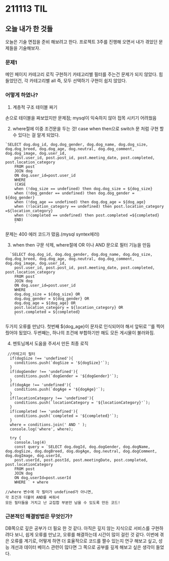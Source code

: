 # 211113 TIL

## 오늘 내가 한 것들

오늘은 기술 면접을 준비 해보려고 한다.
프로젝트 3주를 진행해 오면서 내가 겪었던 문제들을
기술해보자.

### 문제1
메인 페이지 카테고리 로직 구현하기
카테고리별 필터를 주는건 문제가 되지 않았다.
힘들었던건, 각 카테고리별 all 즉, 모두 선택하기 구현이 쉽지 않았다.

### 어떻게 하였나?
1. 계층적 구조 테이블 짜기

손으로 테이블을 짜보았지만
문제점; mysql이 익숙하지 않아 접목 시키기 어려웠음

2. where절에 이중 조건문을 두는 것!
case when then으로 switch 문 처럼 구현 할수 있다는 걸 알게 되었다.
```
`SELECT dog.dog_id, dog.dog_gender, dog.dog_name, dog.dog_size, dog.dog_breed, dog.dog_age, dog.neutral, dog.dog_comment, dog.dog_image, dog.user_id,
    post.user_id, post.post_id, post.meeting_date, post.completed, post.location_category  
    FROM post
    JOIN dog
    ON dog.user_id=post.user_id
    WHERE
    (CASE
    when (!dog_size == undefined) then dog.dog_size = ${dog_size} 
    when (!dog_gender == undefined) then dog.dog_gender = ${dog_gender} 
    when (!dog_age == undefined) then dog.dog_age = ${dog_age}  
    when (!location_category == undefined) then post.location_category =${location_category} 
    when (!completed == undefined) then post.completed =${completed}
    END)
    `
```
문제는 400 에러 코드가 떴음.(mysql syntex에러)

3. when then 구문 삭제, where절에 OR 이나 AND 문으로 필터 기능을 만듬
```
  `SELECT dog.dog_id, dog.dog_gender, dog.dog_name, dog.dog_size, dog.dog_breed, dog.dog_age, dog.neutral, dog.dog_comment, dog.dog_image, dog.user_id,
    post.user_id, post.post_id, post.meeting_date, post.completed, post.location_category  
    FROM post
    JOIN dog
    ON dog.user_id=post.user_id
    WHERE
    dog.dog_size = ${dog_size} OR
    dog.dog_gender = ${dog_gender} OR
    dog.dog_age = ${dog_age} OR
    post.location_category = ${location_category} OR
    post.completed = ${completed}
    `
```
두가지 오류를 만났다. 첫번째 
${dog_age}이 문자로 인식되어야 해서 앞뒤로 ''를 찍어줬어야 됬었다.
두번째는, 하나의 조건에 부합하기만 해도 모든 게시물이 불러와짐.

4. 멘토님께서 도움을 주셔서 만든
최종 로직
```
 //카테고리 필터 
  if(dogSize !== 'undefined'){
    conditions.push(`dogSize = '${dogSize}'`);
  }
  if(dogGender !== 'undefined'){
    conditions.push(`dogGender = '${dogGender}'`);
  }
  if(dogAge !== 'undefined'){
    conditions.push(`dogAge = '${dogAge}'`);
  }
  if(locationCategory !== 'undefined'){
    conditions.push(`locationCategory = '${locationCategory}'`);
  }
  if(completed !== 'undefined'){
    conditions.push(`completed = '${completed}'`);
  }
  where = conditions.join(' AND ' );
  console.log('where', where);

  try {
    console.log(4)
    const query = `SELECT dog.dogId, dog.dogGender, dog.dogName, dog.dogSize, dog.dogBreed, dog.dogAge, dog.neutral, dog.dogComment, dog.dogImage, dog.userId,
    post.userId, post.postId, post.meetingDate, post.completed, post.locationCategory  
    FROM post
    JOIN dog
    ON dog.userId=post.userId
    WHERE ` + where 

```
    //where 변수에 각 필터가 undefined가 아니면, 
    각 조건과 더불어 AND를 써줘서 
    모든 필터들을 거치고 난 교집합 부분만 남을 수 있도록 만든 코드!


### 근본적인 해결방법은 무엇인가?

DB쪽으로 깊은 공부가 더 필요 한 것 같다.
아직은 깊지 않는 지식으로 서비스를 구현하려다 보니,
쉽게 오류를 만났고, 오류를 해결하는데 시간이 많이 걸린 것 같다.
이번에 겪은 오류를 계기로,
어떻게 하면 더 효율적으로 코드를 짤수 있는지 연구 해보고 싶고,
성능 개선과 데이터 베이스 관련이 많다면
그 쪽으로 공부를 깊게 해보고 싶은 생각이 들었다.


